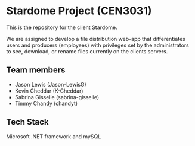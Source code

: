 <html><body>
<h1>Stardome Project (CEN3031)</h1>
<p>This is the repository for the client Stardome. </p>
<p>We are assigned to develop a file distribution web-app that differentiates users and 
producers (employees) with privileges set by the administrators to see, download, or rename files 
currently on the clients servers.</p>
<h2>Team members</h2>
<ul style="list-style-type:square">
	<li>Jason Lewis (Jason-LewisG)</li>
	<li>Kevin Cheddar (K-Cheddar)</li>
	<li>Sabrina Gisselle (sabrina-gisselle)</li>
	<li>Timmy Chandy (chandyt)</li>		
</ul>
<h2>Tech Stack</h2>
<p>Microsoft .NET framework and mySQL</p>
</body></html>
